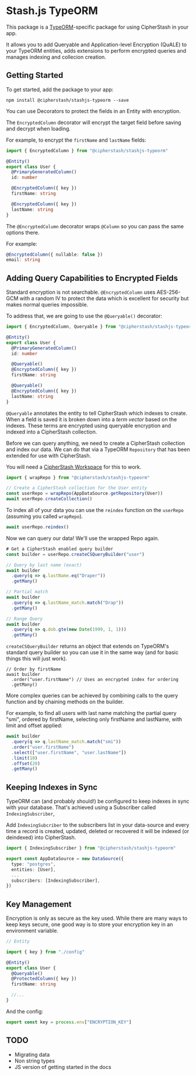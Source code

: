 # Stash.js TypeORM

This package is a [TypeORM](https://typeorm.io/)-specific package for using CipherStash in your app.

It allows you to add Queryable and Application-level Encryption (QuALE) to your TypeORM entities,
adds extensions to perform encrypted queries and manages indexing and collecion creation.

## Getting Started

To get started, add the package to your app:

```
npm install @cipherstash/stashjs-typeorm --save
```

You can use Decorators to protect the fields in an Entity with encryption.

The `EncryptedColumn` decorator will encrypt the target field
before saving and decrypt when loading.

For example, to encrypt the `firstName` and `lastName` fields:

```typescript
import { EncryptedColumn } from "@cipherstash/stashjs-typeorm"

@Entity()
export class User {
  @PrimaryGeneratedColumn()
  id: number

  @EncryptedColumn({ key })
  firstName: string

  @EncryptedColumn({ key })
  lastName: string
}
```

The `@EncryptedColumn` decorator wraps `@Column` so you can pass the same options there.

For example:

```typescript
@EncryptedColumn({ nullable: false })
email: string
```

## Adding Query Capabilities to Encrypted Fields

Standard encryption is not searchable.
`@EncryptedColumn` uses AES-256-GCM with a random IV to protect the data which is
excellent for security but makes normal queries impossible.

To address that, we are going to use the `@Queryable()` decorator:

```typescript
import { EncryptedColumn, Queryable } from "@cipherstash/stashjs-typeorm"

@Entity()
export class User {
  @PrimaryGeneratedColumn()
  id: number

  @Queryable()
  @EncryptedColumn({ key })
  firstName: string

  @Queryable()
  @EncryptedColumn({ key })
  lastName: string
}
```

`@Queryable` annotates the entity to tell CipherStash which indexes to create.
When a field is saved it is broken down into a _term vector_ based on the indexes.
These terms are encrypted using queryable encryption and indexed into a CipherStash collection.

Before we can query anything, we need to create a CipherStash collection and index our data.
We can do that via a TypeORM `Repository` that has been extended for use with CipherStash.

You will need a [CipherStash Workspace](https://docs.cipherstash.com/tutorials/getting-started/index.html)
for this to work.

```typescript
import { wrapRepo } from "@cipherstash/stashjs-typeorm"

// Create a CipherStash collection for the User entity
const userRepo = wrapRepo(AppDataSource.getRepository(User))
await userRepo.createCollection()
```

To index all of your data you can use the `reindex` function on the `userRepo`
(assuming you called `wrapRepo`).

```typescript
await userRepo.reindex()
```

Now we can query our data! We'll use the wrapped Repo again.

```typescript
# Get a CipherStash enabled query builder
const builder = userRepo.createCSQueryBuilder("user")

// Query by last name (exact)
await builder
  .query(q => q.lastName.eq("Draper"))
  .getMany()

// Partial match
await builder
  .query(q => q.lastName_match.match("Drap"))
  .getMany()

// Range Query
await builder
  .query(q => q.dob.gte(new Date(1999, 1, 1)))
  .getMany()
```

`createCSQueryBuilder` returns an object that extends on TypeORM's standard query builder
so you can use it in the same way (and for basic things this will just work).

```
// Order by firstName
await builder
  .order("user.firstName") // Uses an encrypted index for ordering
  .getMany()
```

More complex queries can be achieved by combining calls to the query function
and by chaining methods on the builder.

For example, to find all users with last name matching the partial query "smi",
ordered by firstName, selecting only firstName and lastName, with limit and offset applied:

```typescript
await builder
  .query(q => q.lastName_match.match("smi"))
  .order("user.firstName")
  .select(["user.firstName", "user.lastName"])
  .limit(10)
  .offset(20)
  .getMany()
```

## Keeping Indexes in Sync

TypeORM can (and probably should!) be configured to keep indexes
in sync with your database.
That's achieved using a Subscriber called `IndexingSubscriber`,

Add `IndexingSubcriber` to the subscribers list in your data-source
and every time a record is created, updated, deleted or recovered it will
be indexed (or deindexed) into CipherStash.

```typescript
import { IndexingSubscriber } from "@cipherstash/stashjs-typeorm"

export const AppDataSource = new DataSource({
  type: "postgres",
  entities: [User],
  ...
  subscribers: [IndexingSubscriber],
})
```

## Key Management

Encryption is only as secure as the key used.
While there are many ways to keep keys secure, one good way is to store your
encryption key in an environment variable.

```typescript
// Entity

import { key } from "./config"

@Entity()
export class User {
  @Queryable()
  @ProtectedColumn({ key })
  firstName: string

  //...
}
```

And the config:

```typescript
export const key = process.env["ENCRYPTION_KEY"]
```

## TODO

- Migrating data
- Non string types
- JS version of getting started in the docs
